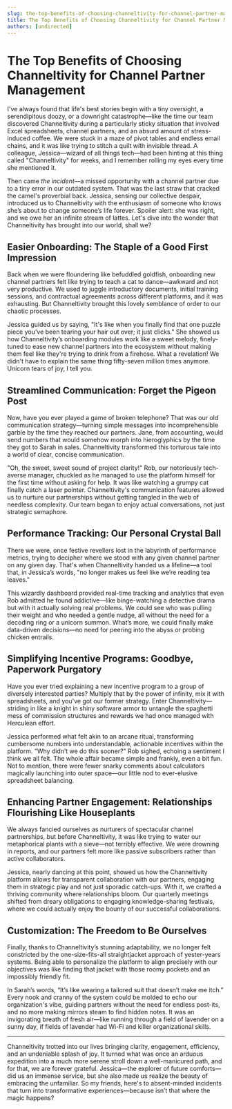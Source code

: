 ```yaml
---
slug: the-top-benefits-of-choosing-channeltivity-for-channel-partner-management
title: The Top Benefits of Choosing Channeltivity for Channel Partner Management
authors: [undirected]
---
```



# The Top Benefits of Choosing Channeltivity for Channel Partner Management

I've always found that life's best stories begin with a tiny oversight, a serendipitous doozy, or a downright catastrophe—like the time our team discovered Channeltivity during a particularly sticky situation that involved Excel spreadsheets, channel partners, and an absurd amount of stress-induced coffee. We were stuck in a maze of pivot tables and endless email chains, and it was like trying to stitch a quilt with invisible thread. A colleague, Jessica—wizard of all things tech—had been hinting at this thing called "Channeltivity" for weeks, and I remember rolling my eyes every time she mentioned it.

Then came *the incident*—a missed opportunity with a channel partner due to a tiny error in our outdated system. That was the last straw that cracked the camel's proverbial back. Jessica, sensing our collective despair, introduced us to Channeltivity with the enthusiasm of someone who knows she’s about to change someone’s life forever. Spoiler alert: she was right, and we owe her an infinite stream of lattes. Let's dive into the wonder that Channeltivity has brought into our world, shall we?

## Easier Onboarding: The Staple of a Good First Impression

Back when we were floundering like befuddled goldfish, onboarding new channel partners felt like trying to teach a cat to dance—awkward and not very productive. We used to juggle introductory documents, initial training sessions, and contractual agreements across different platforms, and it was exhausting. But Channeltivity brought this lovely semblance of order to our chaotic processes. 

Jessica guided us by saying, "It's like when you finally find that one puzzle piece you’ve been tearing your hair out over; it just clicks." She showed us how Channeltivity’s onboarding modules work like a sweet melody, finely-tuned to ease new channel partners into the ecosystem without making them feel like they're trying to drink from a firehose. What a revelation! We didn't have to explain the same thing fifty-seven million times anymore. Unicorn tears of joy, I tell you.

## Streamlined Communication: Forget the Pigeon Post

Now, have you ever played a game of broken telephone? That was our old communication strategy—turning simple messages into incomprehensible garble by the time they reached our partners. Jane, from accounting, would send numbers that would somehow morph into hieroglyphics by the time they got to Sarah in sales. Channeltivity transformed this torturous tale into a world of clear, concise communication. 

"Oh, the sweet, sweet sound of project clarity!" Rob, our notoriously tech-averse manager, chuckled as he managed to use the platform himself for the first time without asking for help. It was like watching a grumpy cat finally catch a laser pointer. Channeltivity's communication features allowed us to nurture our partnerships without getting tangled in the web of needless complexity. Our team began to enjoy actual conversations, not just strategic semaphore.

## Performance Tracking: Our Personal Crystal Ball

There we were, once festive revellers lost in the labyrinth of performance metrics, trying to decipher where we stood with any given channel partner on any given day. That's when Channeltivity handed us a lifeline—a tool that, in Jessica’s words, "no longer makes us feel like we’re reading tea leaves." 

This wizardly dashboard provided real-time tracking and analytics that even Rob admitted he found addictive—like binge-watching a detective drama but with it actually solving real problems. We could see who was pulling their weight and who needed a gentle nudge, all without the need for a decoding ring or a unicorn summon. What’s more, we could finally make data-driven decisions—no need for peering into the abyss or probing chicken entrails.

## Simplifying Incentive Programs: Goodbye, Paperwork Purgatory

Have you ever tried explaining a new incentive program to a group of diversely interested parties? Multiply that by the power of infinity, mix it with spreadsheets, and you've got our former strategy. Enter Channeltivity—striding in like a knight in shiny software armor to untangle the spaghetti mess of commission structures and rewards we had once managed with Herculean effort. 

Jessica performed what felt akin to an arcane ritual, transforming cumbersome numbers into understandable, actionable incentives within the platform. "Why didn’t we do this sooner?" Rob sighed, echoing a sentiment I think we all felt. The whole affair became simple and frankly, even a bit fun. Not to mention, there were fewer snarky comments about calculators magically launching into outer space—our little nod to ever-elusive spreadsheet balancing.

## Enhancing Partner Engagement: Relationships Flourishing Like Houseplants

We always fancied ourselves as nurturers of spectacular channel partnerships, but before Channeltivity, it was like trying to water our metaphorical plants with a sieve—not terribly effective. We were drowning in reports, and our partners felt more like passive subscribers rather than active collaborators. 

Jessica, nearly dancing at this point, showed us how the Channeltivity platform allows for transparent collaboration with our partners, engaging them in strategic play and not just sporadic catch-ups. With it, we crafted a thriving community where relationships bloom. Our quarterly meetings shifted from dreary obligations to engaging knowledge-sharing festivals, where we could actually enjoy the bounty of our successful collaborations.

## Customization: The Freedom to Be Ourselves

Finally, thanks to Channeltivity’s stunning adaptability, we no longer felt constricted by the one-size-fits-all straightjacket approach of yester-years systems. Being able to personalize the platform to align precisely with our objectives was like finding that jacket with those roomy pockets and an impossibly friendly fit.

In Sarah’s words, “It’s like wearing a tailored suit that doesn’t make me itch.” Every nook and cranny of the system could be molded to echo our organization's vibe, guiding partners without the need for endless post-its, and no more making mirrors steam to find hidden notes. It was an invigorating breath of fresh air—like running through a field of lavender on a sunny day, if fields of lavender had Wi-Fi and killer organizational skills.

---

Channeltivity trotted into our lives bringing clarity, engagement, efficiency, and an undeniable splash of joy. It turned what was once an arduous expedition into a much more serene stroll down a well-manicured path, and for that, we are forever grateful. Jessica—the explorer of future comforts—did us an immense service, but she also made us realize the beauty of embracing the unfamiliar. So my friends, here's to absent-minded incidents that turn into transformative experiences—because isn’t that where the magic happens?